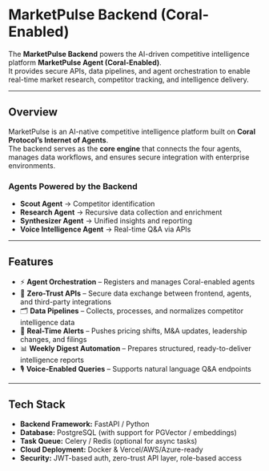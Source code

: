 # MarketPulse Backend (Coral-Enabled)

The **MarketPulse Backend** powers the AI-driven competitive intelligence platform **MarketPulse Agent (Coral-Enabled)**.  
It provides secure APIs, data pipelines, and agent orchestration to enable real-time market research, competitor tracking, and intelligence delivery.

---

## Overview

MarketPulse is an AI-native competitive intelligence platform built on **Coral Protocol’s Internet of Agents**.  
The backend serves as the **core engine** that connects the four agents, manages data workflows, and ensures secure integration with enterprise environments.

### Agents Powered by the Backend
- **Scout Agent** → Competitor identification  
- **Research Agent** → Recursive data collection and enrichment  
- **Synthesizer Agent** → Unified insights and reporting  
- **Voice Intelligence Agent** → Real-time Q&A via APIs  

---

## Features
- ⚡ **Agent Orchestration** – Registers and manages Coral-enabled agents  
- 🔗 **Zero-Trust APIs** – Secure data exchange between frontend, agents, and third-party integrations  
- 🗂 **Data Pipelines** – Collects, processes, and normalizes competitor intelligence data  
- 🔔 **Real-Time Alerts** – Pushes pricing shifts, M&A updates, leadership changes, and filings  
- 📊 **Weekly Digest Automation** – Prepares structured, ready-to-deliver intelligence reports  
- 🎙 **Voice-Enabled Queries** – Supports natural language Q&A endpoints  

---

## Tech Stack
- **Backend Framework:** FastAPI / Python  
- **Database:** PostgreSQL (with support for PGVector / embeddings)  
- **Task Queue:** Celery / Redis (optional for async tasks)  
- **Cloud Deployment:** Docker & Vercel/AWS/Azure-ready  
- **Security:** JWT-based auth, zero-trust API layer, role-based access  
